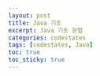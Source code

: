 ```yaml
---
layout: post
title: Java 기초
excerpt: Java 기초 문법
categories: codestates
tags: [codestates, Java]
toc: true
toc_sticky: true
---
```

